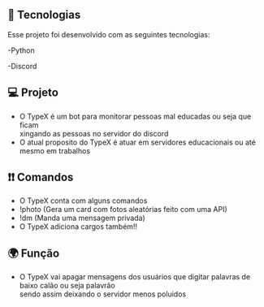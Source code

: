 ## 🚀 Tecnologias

Esse projeto foi desenvolvido com as seguintes tecnologias:

-Python

-Discord


## 💻 Projeto

- O TypeX é um bot para monitorar pessoas mal educadas ou seja que ficam <br> xingando as pessoas no servidor do discord
- O atual proposito do TypeX é atuar em servidores educacionais ou até mesmo em trabalhos


## ❗❗ Comandos

- O TypeX conta com alguns comandos
- !photo (Gera um card com fotos aleatórias feito com uma API)
- !dm (Manda uma mensagem privada)
- O TypeX adiciona cargos também!!

## 🌍 Função

- O TypeX vai apagar mensagens dos usuários que digitar palavras de baixo calão ou seja palavrão <br> sendo assim deixando o servidor menos poluidos
